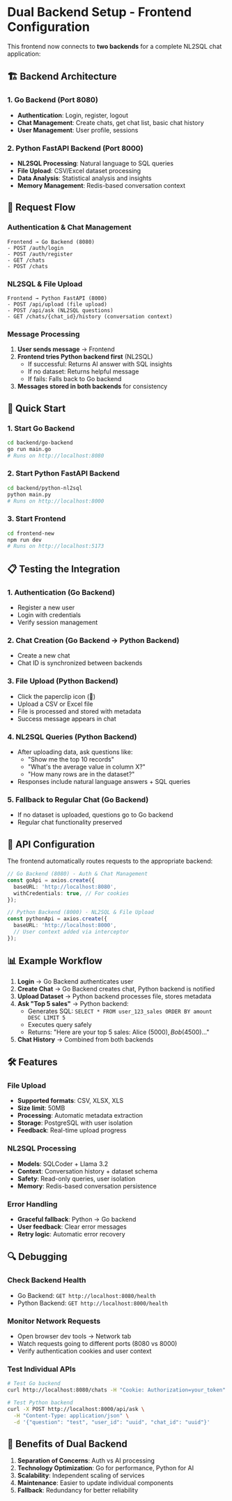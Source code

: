 # Dual Backend Setup - Frontend Configuration

This frontend now connects to **two backends** for a complete NL2SQL chat application:

## 🏗️ Backend Architecture

### 1. **Go Backend** (Port 8080)
- **Authentication**: Login, register, logout
- **Chat Management**: Create chats, get chat list, basic chat history
- **User Management**: User profile, sessions

### 2. **Python FastAPI Backend** (Port 8000)
- **NL2SQL Processing**: Natural language to SQL queries
- **File Upload**: CSV/Excel dataset processing
- **Data Analysis**: Statistical analysis and insights
- **Memory Management**: Redis-based conversation context

## 🔄 Request Flow

### Authentication & Chat Management
```
Frontend → Go Backend (8080)
- POST /auth/login
- POST /auth/register
- GET /chats
- POST /chats
```

### NL2SQL & File Upload
```
Frontend → Python FastAPI (8000)
- POST /api/upload (file upload)
- POST /api/ask (NL2SQL questions)
- GET /chats/{chat_id}/history (conversation context)
```

### Message Processing
1. **User sends message** → Frontend
2. **Frontend tries Python backend first** (NL2SQL)
   - If successful: Returns AI answer with SQL insights
   - If no dataset: Returns helpful message
   - If fails: Falls back to Go backend
3. **Messages stored in both backends** for consistency

## 🚀 Quick Start

### 1. Start Go Backend
```bash
cd backend/go-backend
go run main.go
# Runs on http://localhost:8080
```

### 2. Start Python FastAPI Backend
```bash
cd backend/python-nl2sql
python main.py
# Runs on http://localhost:8000
```

### 3. Start Frontend
```bash
cd frontend-new
npm run dev
# Runs on http://localhost:5173
```

## 📋 Testing the Integration

### 1. **Authentication** (Go Backend)
- Register a new user
- Login with credentials
- Verify session management

### 2. **Chat Creation** (Go Backend → Python Backend)
- Create a new chat
- Chat ID is synchronized between backends

### 3. **File Upload** (Python Backend)
- Click the paperclip icon (📎)
- Upload a CSV or Excel file
- File is processed and stored with metadata
- Success message appears in chat

### 4. **NL2SQL Queries** (Python Backend)
- After uploading data, ask questions like:
  - "Show me the top 10 records"
  - "What's the average value in column X?"
  - "How many rows are in the dataset?"
- Responses include natural language answers + SQL queries

### 5. **Fallback to Regular Chat** (Go Backend)
- If no dataset is uploaded, questions go to Go backend
- Regular chat functionality preserved

## 🔧 API Configuration

The frontend automatically routes requests to the appropriate backend:

```typescript
// Go Backend (8080) - Auth & Chat Management
const goApi = axios.create({
  baseURL: 'http://localhost:8080',
  withCredentials: true, // For cookies
});

// Python Backend (8000) - NL2SQL & File Upload
const pythonApi = axios.create({
  baseURL: 'http://localhost:8000',
  // User context added via interceptor
});
```

## 📊 Example Workflow

1. **Login** → Go Backend authenticates user
2. **Create Chat** → Go Backend creates chat, Python backend is notified
3. **Upload Dataset** → Python backend processes file, stores metadata
4. **Ask "Top 5 sales"** → Python backend:
   - Generates SQL: `SELECT * FROM user_123_sales ORDER BY amount DESC LIMIT 5`
   - Executes query safely
   - Returns: "Here are your top 5 sales: Alice ($5000), Bob ($4500)..."
5. **Chat History** → Combined from both backends

## 🛠️ Features

### File Upload
- **Supported formats**: CSV, XLSX, XLS
- **Size limit**: 50MB
- **Processing**: Automatic metadata extraction
- **Storage**: PostgreSQL with user isolation
- **Feedback**: Real-time upload progress

### NL2SQL Processing
- **Models**: SQLCoder + Llama 3.2
- **Context**: Conversation history + dataset schema
- **Safety**: Read-only queries, user isolation
- **Memory**: Redis-based conversation persistence

### Error Handling
- **Graceful fallback**: Python → Go backend
- **User feedback**: Clear error messages
- **Retry logic**: Automatic error recovery

## 🔍 Debugging

### Check Backend Health
- Go Backend: `GET http://localhost:8080/health`
- Python Backend: `GET http://localhost:8000/health`

### Monitor Network Requests
- Open browser dev tools → Network tab
- Watch requests going to different ports (8080 vs 8000)
- Verify authentication cookies and user context

### Test Individual APIs
```bash
# Test Go backend
curl http://localhost:8080/chats -H "Cookie: Authorization=your_token"

# Test Python backend
curl -X POST http://localhost:8000/api/ask \
  -H "Content-Type: application/json" \
  -d '{"question": "test", "user_id": "uuid", "chat_id": "uuid"}'
```

## 🎯 Benefits of Dual Backend

1. **Separation of Concerns**: Auth vs AI processing
2. **Technology Optimization**: Go for performance, Python for AI
3. **Scalability**: Independent scaling of services
4. **Maintenance**: Easier to update individual components
5. **Fallback**: Redundancy for better reliability